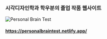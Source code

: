### 시각디자인학과 학우분의 졸업 작품 웹사이트

![Personal Brain Test]([https://example.com/path-to-image.jpg](https://www.figma.com/design/7mPI1PsAw35oqSuRu2YCnj/Untitled?node-id=186-385&t=jTQKRoLZr4P8u0kt-4))
#### https://personalbraintest.netlify.app/

